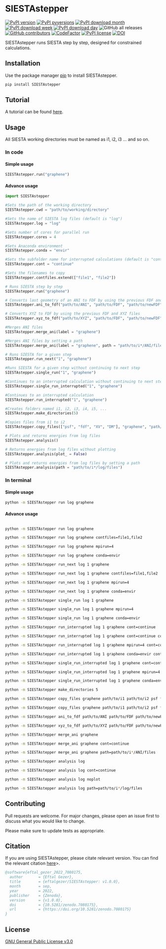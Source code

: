 # SIESTAstepper
[![PyPI version](https://badge.fury.io/py/SIESTAstepper.svg)](https://badge.fury.io/py/SIESTAstepper)
[![PyPI pyversions](https://img.shields.io/pypi/pyversions/SIESTAstepper.svg)](https://pypi.python.org/pypi/SIESTAstepper/)
[![PyPI download month](https://img.shields.io/pypi/dm/SIESTAstepper.svg)](https://pypi.python.org/pypi/SIESTAstepper/)
[![PyPI download week](https://img.shields.io/pypi/dw/SIESTAstepper.svg)](https://pypi.python.org/pypi/SIESTAstepper/)
[![PyPI download day](https://img.shields.io/pypi/dd/SIESTAstepper.svg)](https://pypi.python.org/pypi/SIESTAstepper/)
![GitHub all releases](https://img.shields.io/github/downloads/eftalgezer/SIESTAstepper/total?style=flat)
[![GitHub contributors](https://img.shields.io/github/contributors/eftalgezer/SIESTAstepper.svg)](https://github.com/eftalgezer/SIESTAstepper/graphs/contributors/)
[![CodeFactor](https://www.codefactor.io/repository/github/eftalgezer/siestastepper/badge)](https://www.codefactor.io/repository/github/eftalgezer/siestastepper)
[![PyPI license](https://img.shields.io/pypi/l/SIESTAstepper.svg)](https://pypi.python.org/pypi/SIESTAstepper/)
[![DOI](https://zenodo.org/badge/532944393.svg)](https://zenodo.org/badge/latestdoi/532944393)

SIESTAstepper runs SIESTA step by step, designed for constrained calculations.

## Installation

Use the package manager [pip](https://pip.pypa.io/en/stable/) to install SIESTAstepper.

```bash
pip install SIESTAstepper
```

## Tutorial

A tutorial can be found [here](https://beyondthearistotelian.blogspot.com/2022/09/siestastepper-v100-tutorial.html).

## Usage

All SIESTA working directories must be named as i1, i2, i3 ... and so on.

### In code

#### Simple usage

```python
SIESTAstepper.run("graphene")

```

#### Advance usage

```python
import SIESTAstepper

#Sets the path of the working directory
SIESTAstepper.cwd = "path/to/working/directory"

#Sets the name of SIESTA log files (default is "log")
SIESTAstepper.log = "log"

#Sets number of cores for parallel run
SIESTAstepper.cores = 4

#Sets Anaconda environment
SIESTAstepper.conda = "envir"

#Sets the subfolder name for interrupted calculations (default is "continue")
SIESTAstepper.cont = "continue"

#Sets the filenames to copy
SIESTAstepper.contfiles.extend(["file1", "file2"])

# Runs SIESTA step by step
SIESTAstepper.run("graphene")

# Converts last geometry of an ANI to FDF by using the previous FDF and ANI files
SIESTAstepper.ani_to_fdf("path/to/ANI", "path/to/FDF", "path/to/newFDF")

# Converts XYZ to FDF by using the previous FDF and XYZ files
SIESTAstepper.xyz_to_fdf("path/to/XYZ", "path/to/FDF", "path/to/newFDF")

#Merges ANI files
SIESTAstepper.merge_ani(label = "graphene")

#Merges ANI files by setting a path
SIESTAstepper.merge_ani(label = "graphene", path = "path/to/i*/ANI/files")

# Runs SIESTA for a given step
SIESTAstepper.run_next("1", "graphene")

#Runs SIESTA for a given step without continuing to next step
SIESTAstepper.single_run("1", "graphene")

#Continues to an interrupted calculation without continuing to next step
SIESTAstepper.single_run_interrupted("1", "graphene")

#Continues to an interrupted calculation
SIESTAstepper.run_interrupted("1", "graphene")

#Creates folders named i1, i2, i3, i4, i5, ...
SIESTAstepper.make_directories(5)

#Copies files from i1 to i2
SIESTAstepper.copy_files(["psf", "fdf", "XV", "DM"], "graphene", "path/to/i1", "path/to/i2")

# Plots and returns energies from log files
SIESTAstepper.analysis()

# Returns energies from log files without plotting
SIESTAstepper.analysis(plot_ = False)

# Plots and returns energies from log files by setting a path
SIESTAstepper.analysis(path = "path/to/i*/log/files")
```

### In terminal

#### Simple usage

```sh
python -m SIESTAstepper run log graphene

```

#### Advance usage

```sh

python -m SIESTAstepper run log graphene

python -m SIESTAstepper run log graphene contfiles=file1,file2

python -m SIESTAstepper run log graphene mpirun=4

python -m SIESTAstepper run log graphene conda=envir

python -m SIESTAstepper run_next log 1 graphene

python -m SIESTAstepper run_next log 1 graphene contfiles=file1,file2

python -m SIESTAstepper run_next log 1 graphene mpirun=4

python -m SIESTAstepper run_next log 1 graphene conda=envir

python -m SIESTAstepper single_run log 1 graphene

python -m SIESTAstepper single_run log 1 graphene mpirun=4

python -m SIESTAstepper single_run log 1 graphene conda=envir

python -m SIESTAstepper run_interrupted log 1 graphene cont=continue

python -m SIESTAstepper run_interrupted log 1 graphene cont=continue contfiles=file1,file2

python -m SIESTAstepper run_interrupted log 1 graphene mpirun=4 cont=continue

python -m SIESTAstepper run_interrupted log 1 graphene conda=envir cont=continue

python -m SIESTAstepper single_run_interrupted log 1 graphene cont=continue

python -m SIESTAstepper single_run_interrupted log 1 graphene mpirun=4 cont=continue

python -m SIESTAstepper single_run_interrupted log 1 graphene conda=envir cont=continue

python -m SIESTAstepper make_directories 5

python -m SIESTAstepper copy_files graphene path/to/i1 path/to/i2 psf fdf XV DM

python -m SIESTAstepper copy_files graphene path/to/i1 path/to/i2 psf fdf XV DM

python -m SIESTAstepper ani_to_fdf path/to/ANI path/to/FDF path/to/newFDF

python -m SIESTAstepper xyz_to_fdf path/to/XYZ path/to/FDF path/to/newFDF

python -m SIESTAstepper merge_ani graphene

python -m SIESTAstepper merge_ani graphene cont=continue

python -m SIESTAstepper merge_ani graphene path=path/to/i*/ANI/files

python -m SIESTAstepper analysis log

python -m SIESTAstepper analysis log cont=continue

python -m SIESTAstepper analysis log noplot

python -m SIESTAstepper analysis log path=path/to/i*/log/files

```

## Contributing
Pull requests are welcome. For major changes, please open an issue first to discuss what you would like to change.

Please make sure to update tests as appropriate.

## Citation
If you are using SIESTAstepper, please citate relevant version. You can find the relevant citation [here](https://doi.org/10.5281/zenodo.7051271)>.

```bibtex
@software{eftal_gezer_2022_7080175,
  author       = {Eftal Gezer},
  title        = {eftalgezer/SIESTAstepper: v1.0.0},
  month        = sep,
  year         = 2022,
  publisher    = {Zenodo},
  version      = {v1.0.0},
  doi          = {10.5281/zenodo.7080175},
  url          = {https://doi.org/10.5281/zenodo.7080175}
}
```

## License
[GNU General Public License v3.0](https://github.com/eftalgezer/SIESTAstepper/blob/master/LICENSE) 
